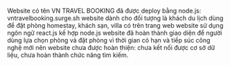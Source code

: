 Website có tên VN TRAVEL BOOKING đã được deploy bằng node.js: vntravelbooking.surge.sh
website dành cho đối tượng là khách du lịch dùng để đặt phòng homestay, khách sạn, villa có trên trang web
website sử dụng ngôn ngữ react.js kế hợp node.js
website đã hoàn thành giao diện để người dùng lựa chọn phòng và đặt phòng
vì thời gian có hạn và tiếp súc công nghệ mới nên website chưa được hoàn thiện: chưa kết nối được cơ sở dữ liệu, chưa hoàn thành chức năng tìm kiếm.
